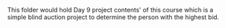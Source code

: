 This folder would hold Day 9 project contents' of this course which is a simple blind auction project to determine the person with the highest bid.
